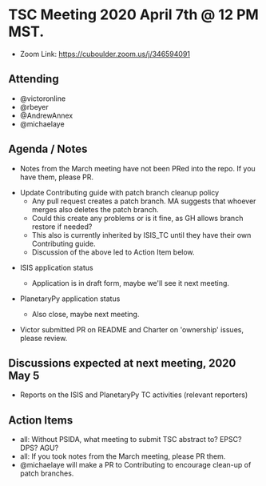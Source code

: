 # TSC Meeting 2020 April 7th @ 12 PM MST.

* Zoom Link: https://cuboulder.zoom.us/j/346594091

## Attending
- @victoronline
- @rbeyer
- @AndrewAnnex
- @michaelaye


## Agenda / Notes

- Notes from the March meeting have not been PRed into the repo.
  If you have them, please PR.

* Update Contributing guide with patch branch cleanup policy
  * Any pull request creates a patch branch. MA suggests that whoever merges also deletes the patch branch.
  * Could this create any problems or is it fine, as GH allows branch restore if needed?
  * This also is currently inherited by ISIS_TC until they have their own Contributing guide.
  * Discussion of the above led to Action Item below.

- ISIS application status
	- Application is in draft form, maybe we'll see it next meeting.

- PlanetaryPy application status
	- Also close, maybe next meeting.

- Victor submitted PR on README and Charter on 'ownership' issues, please review.


## Discussions expected at next meeting, 2020 May 5

- Reports on the ISIS and PlanetaryPy TC activities (relevant reporters)


## Action Items

- all: Without PSIDA, what meeting to submit TSC abstract to?  EPSC? DPS? AGU?
- all: If you took notes from the March meeting, please PR them.
- @michaelaye will make a PR to Contributing to encourage clean-up of patch branches.
